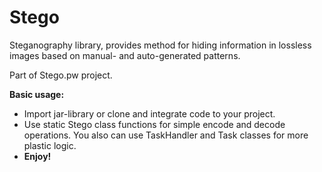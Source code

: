 # Stego
Steganography library, provides method for hiding information in lossless images based on manual- and auto-generated patterns.

Part of Stego.pw project.

<b>Basic usage:</b>
<ul>
<li> Import jar-library or clone and integrate code to your project.
<li> Use static Stego class functions for simple encode and decode operations. You also can use TaskHandler and Task classes for more plastic logic.
<li> <b>Enjoy!</b>
<ul>
